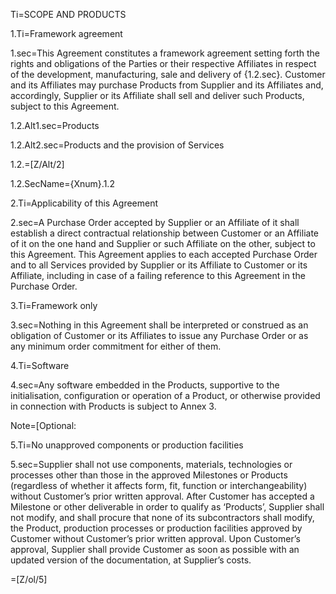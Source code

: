 Ti=SCOPE AND PRODUCTS

1.Ti=Framework agreement

1.sec=This Agreement constitutes a framework agreement setting forth the rights and obligations of the Parties or their respective Affiliates in respect of the development, manufacturing, sale and delivery of {1.2.sec}. Customer and its Affiliates may purchase Products from Supplier and its Affiliates and, accordingly, Supplier or its Affiliate shall sell and deliver such Products, subject to this Agreement.

1.2.Alt1.sec=Products

1.2.Alt2.sec=Products and the provision of Services

1.2.=[Z/Alt/2]

1.2.SecName={Xnum}.1.2

2.Ti=Applicability of this Agreement

2.sec=A Purchase Order accepted by Supplier or an Affiliate of it shall establish a direct contractual relationship between Customer or an Affiliate of it on the one hand and Supplier or such Affiliate on the other, subject to this Agreement. This Agreement applies to each accepted Purchase Order and to all Services provided by Supplier or its Affiliate to Customer or its Affiliate, including in case of a failing reference to this Agreement in the Purchase Order.

3.Ti=Framework only

3.sec=Nothing in this Agreement shall be interpreted or construed as an obligation of Customer or its Affiliates to issue any Purchase Order or as any minimum order commitment for either of them.

4.Ti=Software

4.sec=Any software embedded in the Products, supportive to the initialisation, configuration or operation of a Product, or otherwise provided in connection with Products is subject to Annex 3.

Note=[Optional: 

5.Ti=No unapproved components or production facilities

5.sec=Supplier shall not use components, materials, technologies or processes other than those in the approved Milestones or Products (regardless of whether it affects form, fit, function or interchangeability) without Customer’s prior written approval. After Customer has accepted a Milestone or other deliverable in order to qualify as ‘Products’, Supplier shall not modify, and shall procure that none of its subcontractors shall modify, the Product, production processes or production facilities approved by Customer without Customer’s prior written approval. Upon Customer’s approval, Supplier shall provide Customer as soon as possible with an updated version of the documentation, at Supplier’s costs.

=[Z/ol/5]
